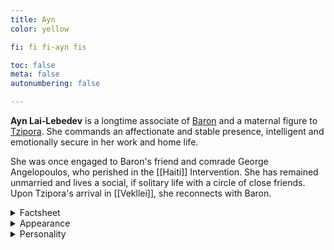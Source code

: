 ```yaml
---
title: Ayn
color: yellow

fi: fi fi-ayn fis

toc: false
meta: false
autonumbering: false

---
```

**Ayn Lai-Lebedev** is a longtime associate of [Baron](/characters/baron) and a maternal figure to [Tzipora](/characters/tzipora). She commands an affectionate and stable presence, intelligent and emotionally secure in her work and home life.

She was once engaged to Baron's friend and comrade George Angelopoulos, who perished in the [[Haiti]] Intervention. She has remained unmarried and lives a social, if solitary life with a circle of close friends. Upon Tzipora's arrival in [[Vekllei]], she reconnects with Baron.

<details>
<summary>Factsheet</summary>

* **<span class="navicon">💬</span> Name**: Ayn Lai-Lebedev
* **<span class="navicon">💼</span> Occupation**: Strategic Analysis Officer, Section 8, Home Office at National Intelligence
* **<span class="navicon">🏠</span> Residence**: Nike, Borough of the Great Coast, [[Oslola]], [[Vekllei]]
* **<span class="navicon">🔄</span> Age**: 41
</details>

<details>
<summary>Appearance</summary>

Ayn was born to Russian and Hong Konger parents, and shares their hybridised surnames. She has the height of her Russian mother and the East Asian features of her father. She has good taste and carries herself well, which Tzipora finds both aspirational and intimidating.

She keeps her hair short and looks younger than she is. She smokes and drinks only socially, and otherwise keeps a tidy and modest lifestyle.
</details>

<details>
<summary>Personality</summary>

Ayn is well put together. Independent, secure, intelligent and a respected source of good advice and wisdom, it strikes people as unusual that she has never married. Other than being old friends, there is not much reason for Ayn to give as much time as she does to Baron and Tzipora, but an affection for the girl and a desire to reconnect with Baron has added a new dimension to her life.

Ayn, Baron and Tzipora all have a sense of grief in their lives, and none of them have much family of their own. It is perhaps this aspect that makes their bonds as strong as they are, navigating social and platonic bonds rather than ones of blood or romance. Ayn is well-read and an adept conversationalist, and shares with Tzipora long conversations about news and politics. She also has a penchant for interesting earrings and Bossanova music.
</details>